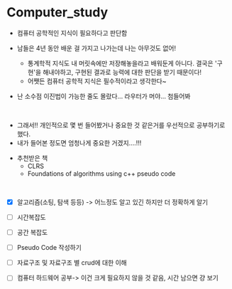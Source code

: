 # Computer_study



* 컴퓨터 공학적인 지식이 필요하다고 판단함
* 남들은 4년 동안 배운 걸 가지고 나가는데 나는 아무것도 없어! 
  - 통계학적 지식도 내 머릿속에만 저장해놓을라고 배워둔게 아니다. 결국은 '구현'을 해내야하고, 구현된 결과로 능력에 대한 판단을 받기 때문이다! 
  - 어쨋든 컴퓨터 공학적 지식은 필수적이라고 생각한다~
  
* 난 소수점 이진법이 가능한 줄도 몰랐다... 라우터가 머야... 첨들어봐

</br>

* 그래서!! 개인적으로 몇 번 들어봤거나 중요한 것 같은거를 우선적으로 공부하기로 했다.
* 내가 들어본 정도면 엄청나게 중요한 거겠지....!!!

- 추천받은 책
  - CLRS
  - Foundations of algorithms using c++ pseudo code
  
</br>

- [x] 알고리즘(소팅, 탐색 등등) -> 어느정도 알고 있긴 하지만 더 정확하게 알기
- [ ] 시간복잡도
- [ ] 공간 복잡도
- [ ] Pseudo Code 작성하기
- [ ] 자료구조 및 자료구조 별 crud에 대한 이해
- [ ] 컴퓨터 하드웨어 공부-> 이건 크게 필요하지 않을 것 같음, 시간 남으면 걍 보기

